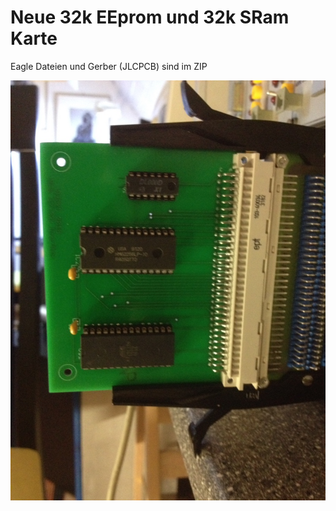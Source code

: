 # Neue 32k EEprom und 32k SRam Karte

Eagle Dateien und Gerber (JLCPCB) sind im ZIP

![2x32k-karte](https://github.com/petersieg/MFA/blob/master/32k-rom-ram/32k-rom-ram.JPG)


